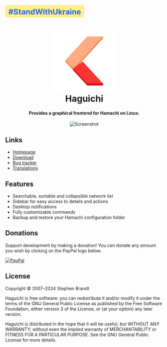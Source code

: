 [![Stand With Ukraine](https://raw.githubusercontent.com/vshymanskyy/StandWithUkraine/main/badges/StandWithUkraine.svg)](https://stand-with-ukraine.pp.ua)

<div align="center">
  <h1>
    <img src="data/icons/hicolor/scalable/apps/com.github.ztefn.haguichi.svg?raw=true" alt="Haguichi" width="192" /><br />
    Haguichi
  </h1>
  <h4>Provides a graphical frontend for Hamachi on Linux.</h4>
  <img src="https://haguichi.net/appdata/screenshot-1.png" alt="Screenshot" width="612" />
</div>


  Links
  -----

   * [Homepage](https://haguichi.net)
   * [Download](https://haguichi.net/download/)
   * [Bug tracker](https://github.com/ztefn/haguichi/issues)
   * [Translations](https://translations.launchpad.net/haguichi)


  Features
  --------

   * Searchable, sortable and collapsible network list
   * Sidebar for easy access to details and actions
   * Desktop notifications
   * Fully customizable commands
   * Backup and restore your Hamachi configuration folder


  Donations
  ---------

  Support development by making a donation! You can donate any amount you wish by clicking on the PayPal logo below.

  [<img src="https://www.paypalobjects.com/webstatic/en_US/i/buttons/PP_logo_h_200x51.png" height="26" alt="PayPal" />](https://www.paypal.me/ztefn)


  License
  -------

  Copyright © 2007–2024 Stephen Brandt

  Haguichi is free software: you can redistribute it and/or modify it under the terms of the GNU General Public License as published by the Free Software Foundation, either version 3 of the License, or (at your option) any later version.

  Haguichi is distributed in the hope that it will be useful, but WITHOUT ANY WARRANTY; without even the implied warranty of MERCHANTABILITY or FITNESS FOR A PARTICULAR PURPOSE. See the GNU General Public License for more details.

